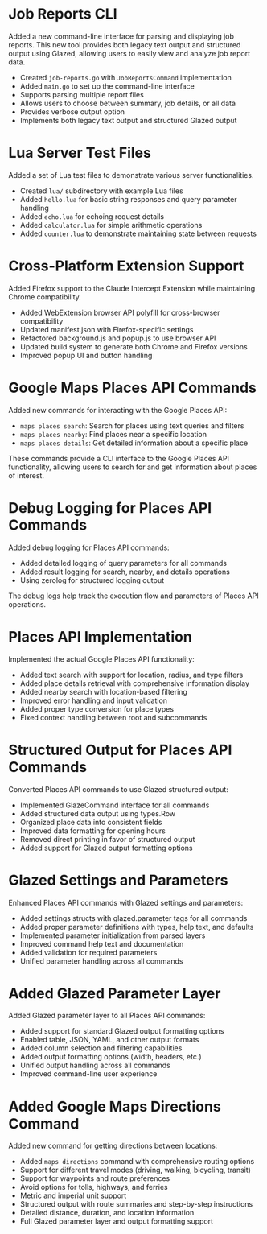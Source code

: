 # Job Reports CLI

Added a new command-line interface for parsing and displaying job reports. This new tool provides both legacy text output and structured output using Glazed, allowing users to easily view and analyze job report data.

- Created `job-reports.go` with `JobReportsCommand` implementation
- Added `main.go` to set up the command-line interface
- Supports parsing multiple report files
- Allows users to choose between summary, job details, or all data
- Provides verbose output option
- Implements both legacy text output and structured Glazed output

# Lua Server Test Files

Added a set of Lua test files to demonstrate various server functionalities.

- Created `lua/` subdirectory with example Lua files
- Added `hello.lua` for basic string responses and query parameter handling
- Added `echo.lua` for echoing request details
- Added `calculator.lua` for simple arithmetic operations
- Added `counter.lua` to demonstrate maintaining state between requests

# Cross-Platform Extension Support

Added Firefox support to the Claude Intercept Extension while maintaining Chrome compatibility.

- Added WebExtension browser API polyfill for cross-browser compatibility
- Updated manifest.json with Firefox-specific settings
- Refactored background.js and popup.js to use browser API
- Updated build system to generate both Chrome and Firefox versions
- Improved popup UI and button handling

# Google Maps Places API Commands

Added new commands for interacting with the Google Places API:
- `maps places search`: Search for places using text queries and filters
- `maps places nearby`: Find places near a specific location
- `maps places details`: Get detailed information about a specific place

These commands provide a CLI interface to the Google Places API functionality, allowing users to search for and get information about places of interest.

# Debug Logging for Places API Commands

Added debug logging for Places API commands:
- Added detailed logging of query parameters for all commands
- Added result logging for search, nearby, and details operations
- Using zerolog for structured logging output

The debug logs help track the execution flow and parameters of Places API operations.

# Places API Implementation

Implemented the actual Google Places API functionality:
- Added text search with support for location, radius, and type filters
- Added place details retrieval with comprehensive information display
- Added nearby search with location-based filtering
- Improved error handling and input validation
- Added proper type conversion for place types
- Fixed context handling between root and subcommands

# Structured Output for Places API Commands

Converted Places API commands to use Glazed structured output:
- Implemented GlazeCommand interface for all commands
- Added structured data output using types.Row
- Organized place data into consistent fields
- Improved data formatting for opening hours
- Removed direct printing in favor of structured output
- Added support for Glazed output formatting options

# Glazed Settings and Parameters

Enhanced Places API commands with Glazed settings and parameters:
- Added settings structs with glazed.parameter tags for all commands
- Added proper parameter definitions with types, help text, and defaults
- Implemented parameter initialization from parsed layers
- Improved command help text and documentation
- Added validation for required parameters
- Unified parameter handling across all commands

# Added Glazed Parameter Layer

Added Glazed parameter layer to all Places API commands:
- Added support for standard Glazed output formatting options
- Enabled table, JSON, YAML, and other output formats
- Added column selection and filtering capabilities
- Added output formatting options (width, headers, etc.)
- Unified output handling across all commands
- Improved command-line user experience

# Added Google Maps Directions Command

Added new command for getting directions between locations:
- Added `maps directions` command with comprehensive routing options
- Support for different travel modes (driving, walking, bicycling, transit)
- Support for waypoints and route preferences
- Avoid options for tolls, highways, and ferries
- Metric and imperial unit support
- Structured output with route summaries and step-by-step instructions
- Detailed distance, duration, and location information
- Full Glazed parameter layer and output formatting support
